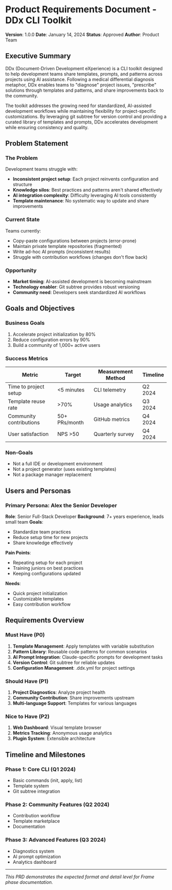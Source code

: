 # Product Requirements Document - DDx CLI Toolkit

**Version**: 1.0.0
**Date**: January 14, 2024
**Status**: Approved
**Author**: Product Team

## Executive Summary

DDx (Document-Driven Development eXperience) is a CLI toolkit designed to help development teams share templates, prompts, and patterns across projects using AI assistance. Following a medical differential diagnosis metaphor, DDx enables teams to "diagnose" project issues, "prescribe" solutions through templates and patterns, and share improvements back to the community.

The toolkit addresses the growing need for standardized, AI-assisted development workflows while maintaining flexibility for project-specific customizations. By leveraging git subtree for version control and providing a curated library of templates and prompts, DDx accelerates development while ensuring consistency and quality.

## Problem Statement

### The Problem
Development teams struggle with:
- **Inconsistent project setup**: Each project reinvents configuration and structure
- **Knowledge silos**: Best practices and patterns aren't shared effectively
- **AI integration complexity**: Difficulty leveraging AI tools consistently
- **Template maintenance**: No systematic way to update and share improvements

### Current State
Teams currently:
- Copy-paste configurations between projects (error-prone)
- Maintain private template repositories (fragmented)
- Write ad-hoc AI prompts (inconsistent results)
- Struggle with contribution workflows (changes don't flow back)

### Opportunity
- **Market timing**: AI-assisted development is becoming mainstream
- **Technology enabler**: Git subtree provides robust versioning
- **Community need**: Developers seek standardized AI workflows

## Goals and Objectives

### Business Goals
1. Accelerate project initialization by 80%
2. Reduce configuration errors by 90%
3. Build a community of 1,000+ active users

### Success Metrics
| Metric | Target | Measurement Method | Timeline |
|--------|--------|-------------------|----------|
| Time to project setup | <5 minutes | CLI telemetry | Q2 2024 |
| Template reuse rate | >70% | Usage analytics | Q3 2024 |
| Community contributions | 50+ PRs/month | GitHub metrics | Q4 2024 |
| User satisfaction | NPS >50 | Quarterly survey | Q4 2024 |

### Non-Goals
- Not a full IDE or development environment
- Not a project generator (uses existing templates)
- Not a package manager replacement

## Users and Personas

### Primary Persona: Alex the Senior Developer
**Role**: Senior Full-Stack Developer
**Background**: 7+ years experience, leads small team
**Goals**:
- Standardize team practices
- Reduce setup time for new projects
- Share knowledge effectively

**Pain Points**:
- Repeating setup for each project
- Training juniors on best practices
- Keeping configurations updated

**Needs**:
- Quick project initialization
- Customizable templates
- Easy contribution workflow

## Requirements Overview

### Must Have (P0)
1. **Template Management**: Apply templates with variable substitution
2. **Pattern Library**: Reusable code patterns for common scenarios
3. **AI Prompt Integration**: Claude-specific prompts for development tasks
4. **Version Control**: Git subtree for reliable updates
5. **Configuration Management**: .ddx.yml for project settings

### Should Have (P1)
1. **Project Diagnostics**: Analyze project health
2. **Community Contribution**: Share improvements upstream
3. **Multi-language Support**: Templates for various languages

### Nice to Have (P2)
1. **Web Dashboard**: Visual template browser
2. **Metrics Tracking**: Anonymous usage analytics
3. **Plugin System**: Extensible architecture

## Timeline and Milestones

### Phase 1: Core CLI (Q1 2024)
- Basic commands (init, apply, list)
- Template system
- Git subtree integration

### Phase 2: Community Features (Q2 2024)
- Contribution workflow
- Template marketplace
- Documentation

### Phase 3: Advanced Features (Q3 2024)
- Diagnostics system
- AI prompt optimization
- Analytics dashboard

---
*This PRD demonstrates the expected format and detail level for Frame phase documentation.*